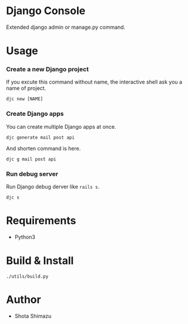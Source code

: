 # Django Console

Extended django admin or manage.py command.


# Usage

### Create a new Django project

If you excute this command without name, the interactive shell ask you a name of project.

```
djc new [NAME]
```

### Create Django apps

You can create multiple Django apps at once.

```
djc generate mail post api
```

And shorten command is here.

```
djc g mail post api
```

### Run debug server

Run Django debug derver like `rails s`.

```
djc s
```


# Requirements

- Python3

# Build & Install

```
./utils/build.py
```
# Author

- Shota Shimazu
